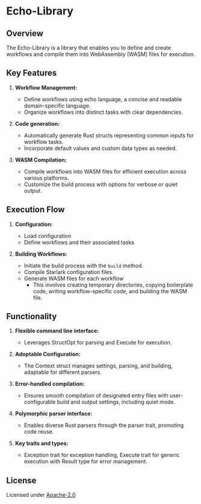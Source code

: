 # Echo-Library

## Overview

The Echo-Library is a library that enables you to define and create workflows and compile them into WebAssembly (WASM) files for execution.

## Key Features

1. **Workflow Management:**
   - Define workflows using echo language, a concise and readable domain-specific language.
   - Organize workflows into distinct tasks with clear dependencies.

2. **Code generation:**
   - Automatically generate Rust structs representing common inputs for workflow tasks.
   - Incorporate default values and custom data types as needed.

3. **WASM Compilation:**
   - Compile workflows into WASM files for efficient execution across various platforms.
   - Customize the build process with options for verbose or quiet output.
   
## Execution Flow

1. **Configuration:**
   - Load configuration 
   - Define workflows and their associated tasks
  
2. **Building Workflows:**
   - Initiate the build process with the `build` method.
   - Compile Starlark configuration files.
   - Generate WASM files for each workflow
     - This involves creating temporary directories, copying boilerplate code, writing workflow-specific code, and building the WASM file.

## Functionality

1. **Flexible command line interface:**
   - Leverages StructOpt for parsing and Execute for execution.
  
2. **Adoptable Configuration:**
   - The Context struct manages settings, parsing, and building, adaptable for different parsers.

3. **Error-handled compilation:**
   - Ensures smooth compilation of designated entry files with user-configurable build and output settings, including quiet mode.

4. **Polymorphic parser interface:**
   - Enables diverse Rust parsers through the parser trait, promoting code reuse.

5. **Key traits and types:**
   - Exception trait for exception handling, Execute trait for generic execution with Result type for error management.

## License

Licensed under [Apache-2.0](https://www.apache.org/licenses/LICENSE-2.0)





